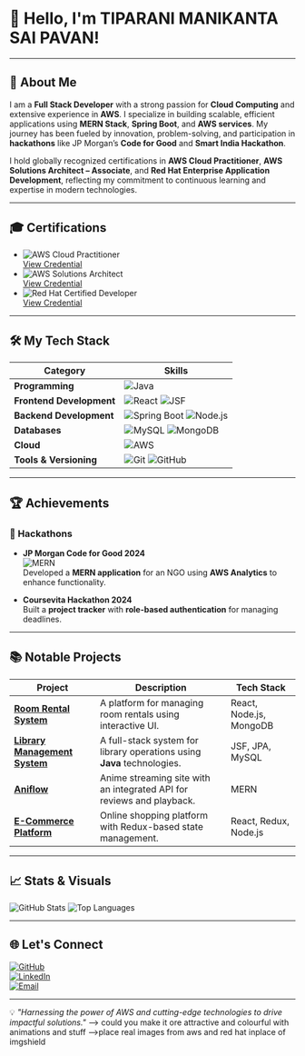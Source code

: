 # 👋 Hello, I'm TIPARANI MANIKANTA SAI PAVAN!

---

## 🌟 About Me

I am a **Full Stack Developer** with a strong passion for **Cloud Computing** and extensive experience in **AWS**. I specialize in building scalable, efficient applications using **MERN Stack**, **Spring Boot**, and **AWS services**. My journey has been fueled by innovation, problem-solving, and participation in **hackathons** like JP Morgan’s **Code for Good** and **Smart India Hackathon**.  

I hold globally recognized certifications in **AWS Cloud Practitioner**, **AWS Solutions Architect – Associate**, and **Red Hat Enterprise Application Development**, reflecting my commitment to continuous learning and expertise in modern technologies.

---

## 🎓 Certifications

- ![AWS Cloud Practitioner](https://img.shields.io/badge/AWS-Cloud%20Practitioner-orange?style=for-the-badge)  
  [View Credential](https://www.credly.com/badges/559c1cc5-609f-45de-8cc6-5a4dcae4815a/public_url)  
- ![AWS Solutions Architect](https://img.shields.io/badge/AWS-Solutions%20Architect-orange?style=for-the-badge)  
  [View Credential](https://www.credly.com/badges/cf16d0f4-a257-4fe9-9bc8-81f4e210a2c5/public_url)  
- ![Red Hat Certified Developer](https://img.shields.io/badge/Red%20Hat-Certified%20Developer-red?style=for-the-badge)  
  [View Credential](https://www.credly.com/badges/ee574b74-8eca-4b10-95e8-dfd65300dbd1/public_url)

---

## 🛠️ My Tech Stack

| **Category**           | **Skills**                                                                                 |
|-------------------------|-------------------------------------------------------------------------------------------|
| **Programming**         | ![Java](https://img.shields.io/badge/Java-ED8B00?style=for-the-badge&logo=java&logoColor=white) |
| **Frontend Development**| ![React](https://img.shields.io/badge/React-61DAFB?style=for-the-badge&logo=react&logoColor=black) ![JSF](https://img.shields.io/badge/JSF-lightgrey?style=for-the-badge) |
| **Backend Development** | ![Spring Boot](https://img.shields.io/badge/Spring%20Boot-6DB33F?style=for-the-badge&logo=spring-boot&logoColor=white) ![Node.js](https://img.shields.io/badge/Node.js-339933?style=for-the-badge&logo=nodedotjs&logoColor=white) |
| **Databases**           | ![MySQL](https://img.shields.io/badge/MySQL-4479A1?style=for-the-badge&logo=mysql&logoColor=white) ![MongoDB](https://img.shields.io/badge/MongoDB-47A248?style=for-the-badge&logo=mongodb&logoColor=white) |
| **Cloud**               | ![AWS](https://img.shields.io/badge/AWS-232F3E?style=for-the-badge&logo=amazon-aws&logoColor=white) |
| **Tools & Versioning**  | ![Git](https://img.shields.io/badge/Git-F05032?style=for-the-badge&logo=git&logoColor=white) ![GitHub](https://img.shields.io/badge/GitHub-181717?style=for-the-badge&logo=github) |

---

## 🏆 Achievements

### 🚀 Hackathons
- **JP Morgan Code for Good 2024**  
  ![MERN](https://img.shields.io/badge/MERN-Stack-blue?style=for-the-badge)  
  Developed a **MERN application** for an NGO using **AWS Analytics** to enhance functionality.

- **Coursevita Hackathon 2024**  
  Built a **project tracker** with **role-based authentication** for managing deadlines.

---

## 📚 Notable Projects

| **Project**                           | **Description**                                                                                  | **Tech Stack**                           |
|---------------------------------------|--------------------------------------------------------------------------------------------------|------------------------------------------|
| **[Room Rental System](#)**           | A platform for managing room rentals using interactive UI.                                       | React, Node.js, MongoDB                  |
| **[Library Management System](#)**    | A full-stack system for library operations using **Java** technologies.                         | JSF, JPA, MySQL                          |
| **[Aniflow](#)**                       | Anime streaming site with an integrated API for reviews and playback.                          | MERN                                     |
| **[E-Commerce Platform](#)**          | Online shopping platform with Redux-based state management.                                      | React, Redux, Node.js                    |

---

## 📈 Stats & Visuals

![GitHub Stats](https://github-readme-stats.vercel.app/api?username=Pavan17-cpu&show_icons=true&theme=radical)
![Top Languages](https://github-readme-stats.vercel.app/api/top-langs/?username=Pavan17-cpu&layout=compact&theme=radical)

---

## 🌐 Let's Connect

[![GitHub](https://img.shields.io/badge/GitHub-Pavan17--cpu-blue?style=for-the-badge&logo=github)](https://github.com/Pavan17-cpu)  
[![LinkedIn](https://img.shields.io/badge/LinkedIn-Manikanta%20Sai%20Pavan-blue?style=for-the-badge&logo=linkedin)](http://www.linkedin.com/in/manikanta-sai-pavan)  
[![Email](https://img.shields.io/badge/Email-mmsp13266%40gmail.com-red?style=for-the-badge&logo=gmail)](mailto:mmsp13266@gmail.com)

---

💡 _"Harnessing the power of AWS and cutting-edge technologies to drive impactful solutions."_ --> could you make it ore attractive and colourful with animations and stuff -->place real images from aws and red hat inplace of imgshield 
